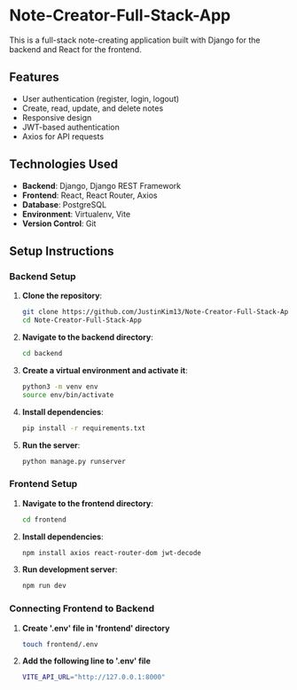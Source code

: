 # Note-Creator-Full-Stack-App

This is a full-stack note-creating application built with Django for the backend and React for the frontend.

## Features

- User authentication (register, login, logout)
- Create, read, update, and delete notes
- Responsive design
- JWT-based authentication
- Axios for API requests

## Technologies Used

- **Backend**: Django, Django REST Framework
- **Frontend**: React, React Router, Axios
- **Database**: PostgreSQL
- **Environment**: Virtualenv, Vite
- **Version Control**: Git

## Setup Instructions

### Backend Setup

1. **Clone the repository**:
   ```bash
   git clone https://github.com/JustinKim13/Note-Creator-Full-Stack-App.git
   cd Note-Creator-Full-Stack-App
    ```
2. **Navigate to the backend directory**:
   ```bash
   cd backend
    ```

3. **Create a virtual environment and activate it**:
   ```bash
   python3 -m venv env
   source env/bin/activate
    ```

4. **Install dependencies**:
   ```bash
   pip install -r requirements.txt
    ```

5. **Run the server**:
   ```bash
   python manage.py runserver
    ```

### Frontend Setup

1. **Navigate to the frontend directory**:
   ```bash
   cd frontend
    ```

2. **Install dependencies**:
   ```bash
   npm install axios react-router-dom jwt-decode
    ```

3. **Run development server**:
   ```bash
   npm run dev
    ```

### Connecting Frontend to Backend

1. **Create '.env' file in 'frontend' directory**
   ```bash
   touch frontend/.env
    ```

2. **Add the following line to '.env' file**
   ```bash
   VITE_API_URL="http://127.0.0.1:8000"
    ```